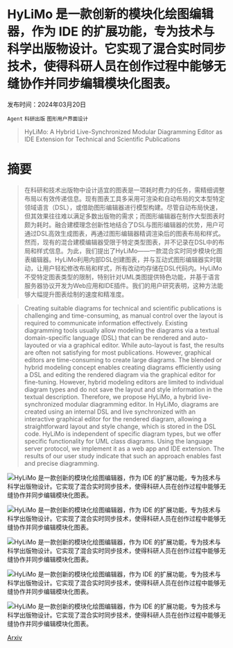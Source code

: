 # HyLiMo 是一款创新的模块化绘图编辑器，作为 IDE 的扩展功能，专为技术与科学出版物设计。它实现了混合实时同步技术，使得科研人员在创作过程中能够无缝协作并同步编辑模块化图表。

发布时间：2024年03月20日

`Agent` `科研出版` `图形用户界面设计`

> HyLiMo: A Hybrid Live-Synchronized Modular Diagramming Editor as IDE Extension for Technical and Scientific Publications

# 摘要

> 在科研和技术出版物中设计适宜的图表是一项耗时费力的任务，需精细调整布局以有效传递信息。现有图表工具多采用可渲染和自动布局的文本型特定领域语言（DSL），或借助图形编辑器进行模型构建。尽管自动布局快速，但其效果往往难以满足多数出版物的需求；而图形编辑器在制作大型图表时颇为耗时。融合建模理念创新性地结合了DSL与图形编辑器的优势，用户可通过DSL高效生成图表，再通过图形编辑器精调渲染后的图表布局和样式。然而，现有的混合建模编辑器受限于特定类型图表，并不记录在DSL中的布局和样式信息。为此，我们提出了HyLiMo——一款混合实时同步模块化图表编辑器。HyLiMo利用内部DSL创建图表，并与互动式图形编辑器实时联动，让用户轻松修改布局和样式，所有改动均存储在DSL代码内。HyLiMo不受特定图表类型的限制，特别针对UML类图提供特色功能，并基于语言服务器协议开发为Web应用和IDE插件。我们的用户研究表明，这种方法能够大幅提升图表绘制的速度和精准度。

> Creating suitable diagrams for technical and scientific publications is challenging and time-consuming, as manual control over the layout is required to communicate information effectively. Existing diagramming tools usually allow modeling the diagrams via a textual domain-specific language (DSL) that can be rendered and auto-layouted or via a graphical editor. While auto-layout is fast, the results are often not satisfying for most publications. However, graphical editors are time-consuming to create large diagrams. The blended or hybrid modeling concept enables creating diagrams efficiently using a DSL and editing the rendered diagram via the graphical editor for fine-tuning. However, hybrid modeling editors are limited to individual diagram types and do not save the layout and style information in the textual description. Therefore, we propose HyLiMo, a hybrid live-synchronized modular diagramming editor. In HyLiMo, diagrams are created using an internal DSL and live synchronized with an interactive graphical editor for the rendered diagram, allowing a straightforward layout and style change, which is stored in the DSL code. HyLiMo is independent of specific diagram types, but we offer specific functionality for UML class diagrams. Using the language server protocol, we implement it as a web app and IDE extension. The results of our user study indicate that such an approach enables fast and precise diagramming.

![HyLiMo 是一款创新的模块化绘图编辑器，作为 IDE 的扩展功能，专为技术与科学出版物设计。它实现了混合实时同步技术，使得科研人员在创作过程中能够无缝协作并同步编辑模块化图表。](../../../paper_images/2403.13711/x1.png)

![HyLiMo 是一款创新的模块化绘图编辑器，作为 IDE 的扩展功能，专为技术与科学出版物设计。它实现了混合实时同步技术，使得科研人员在创作过程中能够无缝协作并同步编辑模块化图表。](../../../paper_images/2403.13711/x2.png)

![HyLiMo 是一款创新的模块化绘图编辑器，作为 IDE 的扩展功能，专为技术与科学出版物设计。它实现了混合实时同步技术，使得科研人员在创作过程中能够无缝协作并同步编辑模块化图表。](../../../paper_images/2403.13711/x3.png)

![HyLiMo 是一款创新的模块化绘图编辑器，作为 IDE 的扩展功能，专为技术与科学出版物设计。它实现了混合实时同步技术，使得科研人员在创作过程中能够无缝协作并同步编辑模块化图表。](../../../paper_images/2403.13711/vscode_extension_v2.png)

![HyLiMo 是一款创新的模块化绘图编辑器，作为 IDE 的扩展功能，专为技术与科学出版物设计。它实现了混合实时同步技术，使得科研人员在创作过程中能够无缝协作并同步编辑模块化图表。](../../../paper_images/2403.13711/x4.png)

[Arxiv](https://arxiv.org/abs/2403.13711)